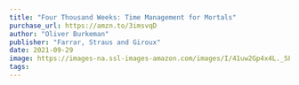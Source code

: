 ```yaml
---
title: "Four Thousand Weeks: Time Management for Mortals"
purchase_url: https://amzn.to/3imsvqD
author: "Oliver Burkeman"
publisher: "Farrar, Straus and Giroux"
date: 2021-09-29
image: https://images-na.ssl-images-amazon.com/images/I/41uw2Gp4x4L._SL75_.jpg
tags:
---
```


